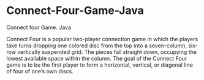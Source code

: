 # Connect-Four-Game-Java
Connect four Game. Java

Connect Four is a popular two-player connection game in which the players  take turns dropping one colored disc 
from the top into a seven-column, six-row vertically suspended grid. The pieces fall straight down, occupying the 
lowest available space within the column. The goal of the Connect Four game is to be the first player to form a horizontal, 
vertical, or diagonal line of four of one’s own discs.
